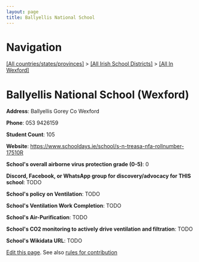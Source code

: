 ```yaml
---
layout: page
title: Ballyellis National School
---
```

# Navigation

[[All countries/states/provinces]](../../..) > [[All Irish School Districts]](../..) > [[All In Wexford]](..)

# Ballyellis National School (Wexford)

**Address**: Ballyellis Gorey Co Wexford

**Phone**: 053 9426159

**Student Count**: 105

**Website**: <https://www.schooldays.ie/school/s-n-treasa-nfa-rollnumber-17510R>

**School's overall airborne virus protection grade (0-5)**: 0

**Discord, Facebook, or WhatsApp group for discovery/advocacy for THIS school**: TODO

**School's policy on Ventilation**: TODO

**School's Ventilation Work Completion**: TODO

**School's Air-Purification**: TODO

**School's CO2 monitoring to actively drive ventilation and filtration**: TODO

**School's Wikidata URL**: TODO


[Edit this page](https://github.com/ventilate-schools/Ireland/edit/main/./Wexford/Ballyellis_National_School.md). See also [rules for contribution](../../../contribution-rules/)